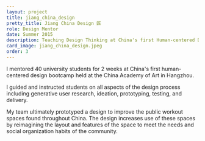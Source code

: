 ```yaml
---
layout: project
title: jiang_china_design
pretty_title: Jiang China Design 匠
role: Design Mentor
date: Summer 2015
description: Teaching Design Thinking at China's first Human-centered Design bootcamp.
card_image: jiang_china_design.jpeg
order: 3
---
```



<p>I mentored 40 university students for 2 weeks at China's first human-centered design bootcamp held at the China Academy of Art in Hangzhou.</p>

<p>I guided and instructed students on all aspects of the design process including generative user research, ideation, prototyping, testing, and delivery.</p>

<p>My team ultimately prototyped a design to improve the public workout spaces found throughout China. The design increases use of these spaces by reimagining the layout and features of the space to meet the needs and social organization habits of the community.</p>